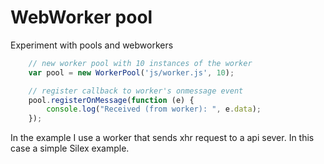 WebWorker pool
========

Experiment with pools and webworkers

```js
    // new worker pool with 10 instances of the worker
    var pool = new WorkerPool('js/worker.js', 10);

    // register callback to worker's onmessage event
    pool.registerOnMessage(function (e) {
        console.log("Received (from worker): ", e.data);
    });
```

In the example I use a worker that sends xhr request to a api sever. In this case a simple Silex example.

